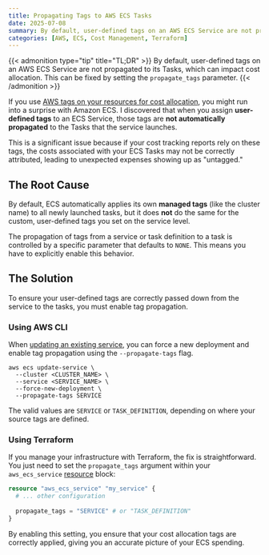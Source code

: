 ```yaml
---
title: Propagating Tags to AWS ECS Tasks
date: 2025-07-08
summary: By default, user-defined tags on an AWS ECS Service are not propagated to its Tasks, which can impact cost allocation. This can be fixed by setting the propagate_tags parameter.
categories: [AWS, ECS, Cost Management, Terraform]
---
```


{{< admonition type="tip" title="TL;DR" >}}
By default, user-defined tags on an AWS ECS Service are not propagated to its Tasks, which can impact cost allocation. This can be fixed by setting the `propagate_tags` parameter.
{{< /admonition >}}

If you use [AWS tags on your resources for cost allocation](https://docs.aws.amazon.com/awsaccountbilling/latest/aboutv2/cost-alloc-tags.html), you might run into a surprise with Amazon ECS. I discovered that when you assign **user-defined tags** to an ECS Service, those tags are **not automatically propagated** to the Tasks that the service launches.

This is a significant issue because if your cost tracking reports rely on these tags, the costs associated with your ECS Tasks may not be correctly attributed, leading to unexpected expenses showing up as "untagged."

## The Root Cause

By default, ECS automatically applies its own **managed tags** (like the cluster name) to all newly launched tasks, but it does **not** do the same for the custom, user-defined tags you set on the service level.

The propagation of tags from a service or task definition to a task is controlled by a specific parameter that defaults to `NONE`. This means you have to explicitly enable this behavior.

## The Solution

To ensure your user-defined tags are correctly passed down from the service to the tasks, you must enable tag propagation.

### Using AWS CLI

When [updating an existing service](https://docs.aws.amazon.com/cli/latest/reference/ecs/update-service.html), you can force a new deployment and enable tag propagation using the `--propagate-tags` flag.

```shell
aws ecs update-service \
  --cluster <CLUSTER_NAME> \
  --service <SERVICE_NAME> \
  --force-new-deployment \
  --propagate-tags SERVICE
```

The valid values are `SERVICE` or `TASK_DEFINITION`, depending on where your source tags are defined.

### Using Terraform

If you manage your infrastructure with Terraform, the fix is straightforward. You just need to set the `propagate_tags` argument within your `aws_ecs_service` [resource](https://registry.terraform.io/providers/hashicorp/aws/latest/docs/resources/ecs_service) block:

```terraform
resource "aws_ecs_service" "my_service" {
  # ... other configuration
  
  propagate_tags = "SERVICE" # or "TASK_DEFINITION"
}
```

By enabling this setting, you ensure that your cost allocation tags are correctly applied, giving you an accurate picture of your ECS spending.
